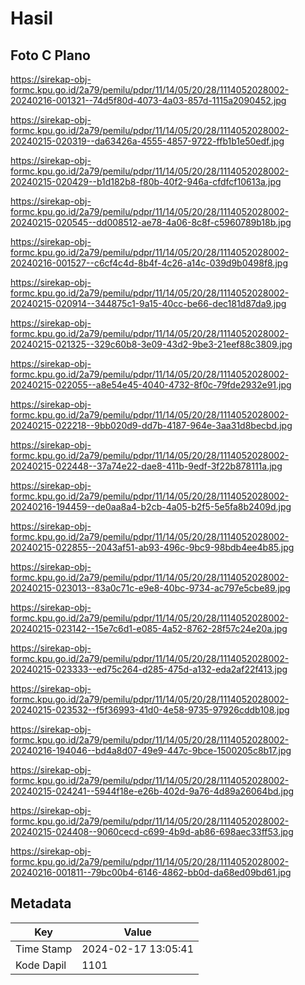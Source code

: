 # Hasil

## Foto C Plano

https://sirekap-obj-formc.kpu.go.id/2a79/pemilu/pdpr/11/14/05/20/28/1114052028002-20240216-001321--74d5f80d-4073-4a03-857d-1115a2090452.jpg

https://sirekap-obj-formc.kpu.go.id/2a79/pemilu/pdpr/11/14/05/20/28/1114052028002-20240215-020319--da63426a-4555-4857-9722-ffb1b1e50edf.jpg

https://sirekap-obj-formc.kpu.go.id/2a79/pemilu/pdpr/11/14/05/20/28/1114052028002-20240215-020429--b1d182b8-f80b-40f2-946a-cfdfcf10613a.jpg

https://sirekap-obj-formc.kpu.go.id/2a79/pemilu/pdpr/11/14/05/20/28/1114052028002-20240215-020545--dd008512-ae78-4a06-8c8f-c5960789b18b.jpg

https://sirekap-obj-formc.kpu.go.id/2a79/pemilu/pdpr/11/14/05/20/28/1114052028002-20240216-001527--c6cf4c4d-8b4f-4c26-a14c-039d9b0498f8.jpg

https://sirekap-obj-formc.kpu.go.id/2a79/pemilu/pdpr/11/14/05/20/28/1114052028002-20240215-020914--344875c1-9a15-40cc-be66-dec181d87da9.jpg

https://sirekap-obj-formc.kpu.go.id/2a79/pemilu/pdpr/11/14/05/20/28/1114052028002-20240215-021325--329c60b8-3e09-43d2-9be3-21eef88c3809.jpg

https://sirekap-obj-formc.kpu.go.id/2a79/pemilu/pdpr/11/14/05/20/28/1114052028002-20240215-022055--a8e54e45-4040-4732-8f0c-79fde2932e91.jpg

https://sirekap-obj-formc.kpu.go.id/2a79/pemilu/pdpr/11/14/05/20/28/1114052028002-20240215-022218--9bb020d9-dd7b-4187-964e-3aa31d8becbd.jpg

https://sirekap-obj-formc.kpu.go.id/2a79/pemilu/pdpr/11/14/05/20/28/1114052028002-20240215-022448--37a74e22-dae8-411b-9edf-3f22b878111a.jpg

https://sirekap-obj-formc.kpu.go.id/2a79/pemilu/pdpr/11/14/05/20/28/1114052028002-20240216-194459--de0aa8a4-b2cb-4a05-b2f5-5e5fa8b2409d.jpg

https://sirekap-obj-formc.kpu.go.id/2a79/pemilu/pdpr/11/14/05/20/28/1114052028002-20240215-022855--2043af51-ab93-496c-9bc9-98bdb4ee4b85.jpg

https://sirekap-obj-formc.kpu.go.id/2a79/pemilu/pdpr/11/14/05/20/28/1114052028002-20240215-023013--83a0c71c-e9e8-40bc-9734-ac797e5cbe89.jpg

https://sirekap-obj-formc.kpu.go.id/2a79/pemilu/pdpr/11/14/05/20/28/1114052028002-20240215-023142--15e7c6d1-e085-4a52-8762-28f57c24e20a.jpg

https://sirekap-obj-formc.kpu.go.id/2a79/pemilu/pdpr/11/14/05/20/28/1114052028002-20240215-023333--ed75c264-d285-475d-a132-eda2af22f413.jpg

https://sirekap-obj-formc.kpu.go.id/2a79/pemilu/pdpr/11/14/05/20/28/1114052028002-20240215-023532--f5f36993-41d0-4e58-9735-97926cddb108.jpg

https://sirekap-obj-formc.kpu.go.id/2a79/pemilu/pdpr/11/14/05/20/28/1114052028002-20240216-194046--bd4a8d07-49e9-447c-9bce-1500205c8b17.jpg

https://sirekap-obj-formc.kpu.go.id/2a79/pemilu/pdpr/11/14/05/20/28/1114052028002-20240215-024241--5944f18e-e26b-402d-9a76-4d89a26064bd.jpg

https://sirekap-obj-formc.kpu.go.id/2a79/pemilu/pdpr/11/14/05/20/28/1114052028002-20240215-024408--9060cecd-c699-4b9d-ab86-698aec33ff53.jpg

https://sirekap-obj-formc.kpu.go.id/2a79/pemilu/pdpr/11/14/05/20/28/1114052028002-20240216-001811--79bc00b4-6146-4862-bb0d-da68ed09bd61.jpg


## Metadata

| Key        | Value               |
| ---------- | ------------------- |
| Time Stamp | 2024-02-17 13:05:41 |
| Kode Dapil | 1101                |




